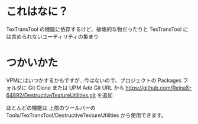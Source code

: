 # これはなに？

TexTransTool の機能に依存するけど、破壊的な物だったりと TexTransTool には含められないユーティリティの集まり

# つかいかた

VPMにはいつかするかもですが...今はないので、プロジェクトの Packages フォルダに Git Clone 
または
UPM Add Git URL から https://github.com/ReinaS-64892/DestructiveTextureUtilities.git を追加


ほとんどの機能は 上部のツールバーの Tools/TexTransTool/DestructiveTextureUtilities から使用できます。
